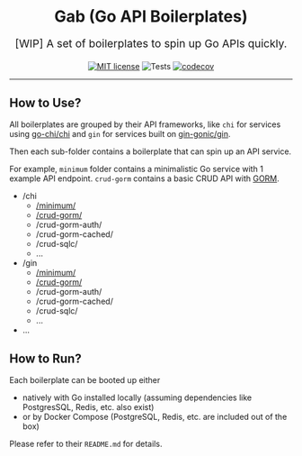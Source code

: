 <h1 align="center">
  Gab (Go API Boilerplates)
</h1>

<p align="center" style="font-size: 1.2rem;">[WIP] A set of boilerplates to spin up Go APIs quickly.</p>

<div align="center">

[![MIT license](https://img.shields.io/badge/license-MIT-brightgreen.svg)](https://opensource.org/licenses/MIT)
![Tests](https://github.com/yizeng/gab/actions/workflows/test.yml/badge.svg?branch=main)
[![codecov](https://codecov.io/gh/yizeng/gab/graph/badge.svg?token=MIC6dQC41V)](https://codecov.io/gh/yizeng/gab)

</div>

<hr />

## How to Use?

All boilerplates are grouped by their API frameworks,
like `chi` for services using [go-chi/chi][go-chi/chi]
and `gin` for services built on [gin-gonic/gin][gin-gonic/gin].

Then each sub-folder contains a boilerplate that can spin up an API service.

For example, `minimum` folder contains a minimalistic Go service with 1 example API endpoint.
`crud-gorm` contains a basic CRUD API with [GORM][go-gorm/gorm].

- /chi
    - [/minimum/](./chi/minimum)
    - [/crud-gorm/](./chi/crud-gorm)
    - /crud-gorm-auth/
    - /crud-gorm-cached/
    - /crud-sqlc/
    - ...
- /gin
    - [/minimum/](./gin/minimum)
    - [/crud-gorm/](./gin/crud-gorm)
    - /crud-gorm-auth/
    - /crud-gorm-cached/
    - /crud-sqlc/
    - ...
- ...

## How to Run?

Each boilerplate can be booted up either

- natively with Go installed locally (assuming dependencies like PostgresSQL, Redis, etc. also exist)
- or by Docker Compose (PostgreSQL, Redis, etc. are included out of the box)

Please refer to their `README.md` for details.

[go-chi/chi]: https://github.com/go-chi/chi
[gin-gonic/gin]: https://github.com/gin-gonic/gin
[go-gorm/gorm]: https://github.com/go-gorm/gorm